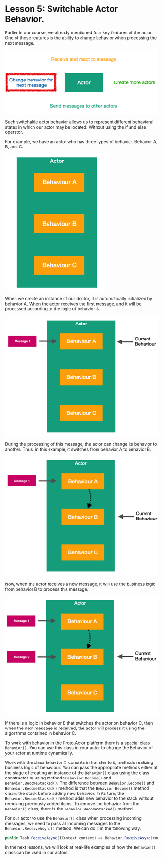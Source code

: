 # Lesson 5: Switchable Actor Behavior.

Earlier in our course, we already mentioned four key features of the actor. One of these features is the ability to change behavior when processing the next message.

![](images/3_5_1.png)

Such switchable actor behavior allows us to represent different behavioral states in which our actor may be located. Without using the if and else operator. 

For example, we have an actor who has three types of behavior. Behavior A, B, and C.

<img src="images/3_5_2.png" style="zoom:50%;" />

When we create an instance of our doctor, it is automatically initialized by behavior A. When the actor receives the first message, and it will be processed according to the logic of behavior A.

<img src="images/3_5_3.png" style="zoom:50%;" />

During the processing of this message, the actor can change its behavior to another. Thus, in this example, it switches from behavior A to behavior B. 

<img src="images/3_5_4.png" style="zoom:50%;" />

Now, when the actor receives a new message, it will use the business logic from behavior B to process this message.

<img src="images/3_5_5.png" style="zoom:50%;" />

If there is a logic in behavior B that switches the actor on behavior C, then when the next message is received, the actor will process it using the algorithms contained in behavior C.

To work with  behavior in the Proto.Actor platform there is a special class ` Behavior()`. You can use this class in your actor to change the Behavior of your actor at runtime dynamically.

Work with the class ` Behavior() ` consists in transfer to it, methods realizing business logic of behaviour. You can pass the appropriate methods either at the stage of creating an instance of the `Behavior()` class using the class constructor or using methods `Behavior.Become()` and `Behavior.BecomeStacked()`. The difference between `Behavior.Become()` and `Behavior.BecomeStacked()` method is that the `Behavior.Become()` method clears the stack before adding new behavior. In its turn, the `Behavior.BecomeStacked()` method adds new behavior to the stack without removing previously added items. To remove the behavior from the `Behavior()` class, there is the `Behavior.BecomeStacked()` method. 

For our actor to use the `Behavior()` class when processing incoming messages, we need to pass all incoming messages to the `Behavior.ReceiveAsync()` method. We can do it in the following way.

```c#
public Task ReceiveAsync(IContext context) => Behavior.ReceiveAsync(context);
```

In the next lessons, we will look at real-life examples of how the `Behavior()` class can be used in our actors.

